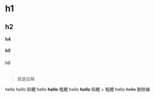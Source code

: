 # h1
## h2
#### h4
##### h5
###### h6

> 我是註解

hello *hello* 斜體
hello **hello** 粗體
hello ***hello*** 斜體 + 粗體
hello ~~hello~~ 刪除線